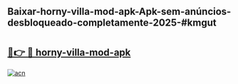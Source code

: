 ## Baixar-horny-villa-mod-apk-Apk-sem-anúncios-desbloqueado-completamente-2025-#kmgut

# <h2><a href="https://ainizakaria.my?title=horny-villa-mod-apk&ref=22M">🔗👉 🔴 horny-villa-mod-apk</a></h2>

[![acn](https://github.com/user-attachments/assets/0f9c940e-d8b0-45ae-aac7-cd30a18b3e1c)](https://ainizakaria.my?title=horny-villa-mod-apk&ref=22M)


